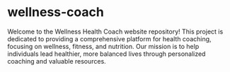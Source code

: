 # wellness-coach
Welcome to the Wellness Health Coach website repository! This project is dedicated to providing a comprehensive platform for health coaching, focusing on wellness, fitness, and nutrition. Our mission is to help individuals lead healthier, more balanced lives through personalized coaching and valuable resources.
